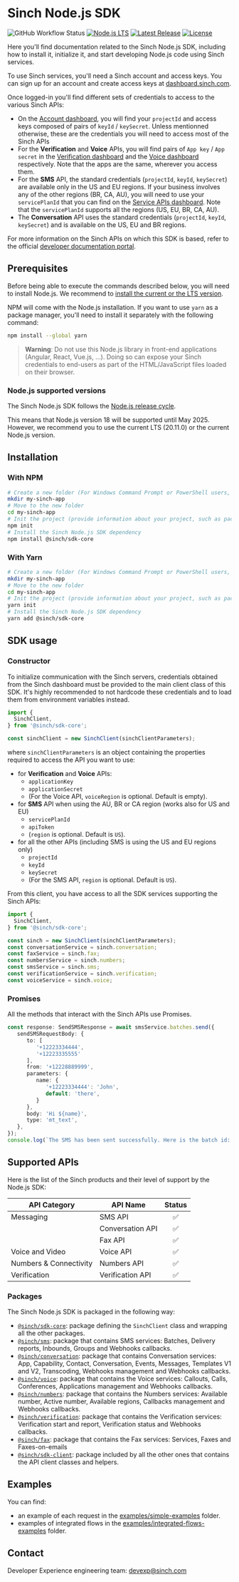 # Sinch Node.js SDK

![GitHub Workflow Status](https://img.shields.io/github/actions/workflow/status/sinch/sinch-sdk-node/run_tests.yaml?branch=main)
[![Node.js LTS](https://img.shields.io/badge/Node.js-LTS%20supported-brightgreen)](https://nodejs.org/en/download/)
[![Latest Release](https://img.shields.io/npm/v/@sinch/sdk-core?label=%40sinch%2Fsdk-core&labelColor=FFC658)](https://www.npmjs.com/package/@sinch/sdk-core)
[![License](https://img.shields.io/badge/License-Apache_2.0-blue.svg)](https://github.com/sinch/sinch-sdk-node/blob/main/LICENSE)

Here you'll find documentation related to the Sinch Node.js SDK, including how to install it, initialize it, and start developing Node.js code using Sinch services.

To use Sinch services, you'll need a Sinch account and access keys. You can sign up for an account and create access keys at [dashboard.sinch.com](https://dashboard.sinch.com).

Once logged-in you'll find different sets of credentials to access to the various Sinch APIs:
 - On the [Account dashboard](https://dashboard.sinch.com/account/access-keys), you will find your `projectId` and access keys composed of pairs of `keyId` / `keySecret`. Unless mentionned otherwise, these are the credentials you will need to access most of the Sinch APIs
  - For the **Verification** and **Voice** APIs, you will find pairs of `App key` / `App secret` in the [Verification dashboard](https://dashboard.sinch.com/verification/apps) and the [Voice dashboard](https://dashboard.sinch.com/voice/apps) respectively. Note that the apps are the same, wherever you access them.
  - For the **SMS** API, the standard credentials (`projectId`, `keyId`, `keySecret`) are available only in the US and EU regions. If your business involves any of the other regions (BR, CA, AU), you will need to use your `servicePlanId` that you can find on the [Service APIs dashboard](https://dashboard.sinch.com/sms/api/services). Note that the `servicePlanId` supports all the regions (US, EU, BR, CA, AU).
  - The **Conversation** API uses the standard credentials (`projectId`, `keyId`, `keySecret`) and is available on the US, EU and BR regions.

For more information on the Sinch APIs on which this SDK is based, refer to the official [developer documentation portal](developers.sinch.com).

## Prerequisites

Before being able to execute the commands described below, you will need to install Node.js. We recommend to [install the current or the LTS version](https://nodejs.org/en).

NPM will come with the Node.js installation. If you want to use `yarn` as a package manager, you'll need to install it separately with the following command:
```bash
npm install --global yarn
```

> **Warning**:
> Do not use this Node.js library in front-end applications (Angular, React, Vue.js, ...). Doing so can expose your Sinch credentials to end-users as part of the HTML/JavaScript files loaded on their browser.

### Node.js supported versions

The Sinch Node.js SDK follows the [Node.js release cycle](https://nodejs.org/en/about/previous-releases). 

This means that Node.js version 18 will be supported until May 2025. However, we recommend you to use the current LTS (20.11.0) or the current Node.js version.

## Installation

### With NPM

```bash
# Create a new folder (For Windows Command Prompt or PowerShell users, replace 'mkdir' by 'md')
mkdir my-sinch-app
# Move to the new folder
cd my-sinch-app
# Init the project (provide information about your project, such as package name, version, description, ...)
npm init
# Install the Sinch Node.js SDK dependency
npm install @sinch/sdk-core
```

### With Yarn

```bash
# Create a new folder (For Windows Command Prompt or PowerShell users, replace 'mkdir' by 'md')
mkdir my-sinch-app
# Move to the new folder
cd my-sinch-app
# Init the project (provide information about your project, such as package name, version, description, ...)
yarn init
# Install the Sinch Node.js SDK dependency
yarn add @sinch/sdk-core
```

## SDK usage

### Constructor

To initialize communication with the Sinch servers, credentials obtained from the Sinch dashboard must be provided to the main client class of this SDK. It's highly recommended to not hardcode these credentials and to load them from environment variables instead.

```typescript
import {
  SinchClient,
} from '@sinch/sdk-core';

const sinchClient = new SinchClient(sinchClientParameters);
```
where `sinchClientParameters` is an object containing the properties required to access the API you want to use:
 - for **Verification** and **Voice** APIs:
   - `applicationKey`
   - `applicationSecret`
   - (For the Voice API, `voiceRegion` is optional. Default is empty).
 - for **SMS** API when using the AU, BR or CA region (works also for US and EU)
   - `servicePlanId`
   - `apiToken`
   - (`region` is optional. Default is `US`).
 - for all the other APIs (including SMS is using the US and EU regions only)
   - `projectId`
   - `keyId`
   - `keySecret`
   - (For the SMS API, `region` is optional. Default is `US`).

From this client, you have access to all the SDK services supporting the Sinch APIs:
```typescript
import {
  SinchClient,
} from '@sinch/sdk-core';

const sinch = new SinchClient(sinchClientParameters);
const conversationService = sinch.conversation;
const faxService = sinch.fax;
const numbersService = sinch.numbers;
const smsService = sinch.sms;
const verificationService = sinch.verification;
const voiceService = sinch.voice;
```

### Promises

All the methods that interact with the Sinch APIs use Promises.

```typescript
const response: SendSMSResponse = await smsService.batches.send({
   sendSMSRequestBody: {
      to: [
         '+12223334444',
         '+12223335555'
      ],
      from: '+12228889999',
      parameters: {
         name: {
            '+12223334444': 'John',
            default: 'there',
         }
      },
      body: 'Hi ${name}',
      type: 'mt_text',
   },
});
console.log(`The SMS has been sent successfully. Here is the batch id: ${response.id}`)
```

## Supported APIs

Here is the list of the Sinch products and their level of support by the Node.js SDK:

| API Category           | API Name         | Status |
|------------------------|------------------|:------:|
| Messaging              | SMS API          |   ✅    |
|                        | Conversation API |   ✅    |
|                        | Fax API          |   ✅    |
| Voice and Video        | Voice API        |   ✅    |
| Numbers & Connectivity | Numbers API      |   ✅    |
| Verification           | Verification API |   ✅    |

### Packages

The Sinch Node.js SDK is packaged in the following way:
 - [`@sinch/sdk-core`](./packages/sdk-core): package defining the `SinchClient` class and wrapping all the other packages.
 - [`@sinch/sms`](./packages/sms): package that contains SMS services: Batches, Delivery reports, Inbounds, Groups and Webhooks callbacks.
 - [`@sinch/conversation`](./packages/conversation): package that contains Conversation services: App, Capability, Contact, Conversation, Events, Messages, Templates V1 and V2, Transcoding, Webhooks management and Webhooks callbacks.
 - [`@sinch/voice`](./packages/voice): package that contains the Voice services: Callouts, Calls, Conferences, Applications management and Webhooks callbacks.
 - [`@sinch/numbers`](./packages/numbers): package that contains the Numbers services: Available number, Active number, Available regions, Callbacks management and Webhooks callbacks.
 - [`@sinch/verification`](./packages/verification): package that contains the Verification services: Verification start and report, Verification status and Webhooks callbacks.
 - [`@sinch/fax`](./packages/fax): package that contains the Fax services: Services, Faxes and Faxes-on-emails
 - [`@sinch/sdk-client`](./packages/sdk-client): package included by all the other ones that contains the API client classes and helpers.

## Examples

You can find:
 - an example of each request in the [examples/simple-examples](./examples/simple-examples) folder.
 - examples of integrated flows in the [examples/integrated-flows-examples](./examples/integrated-flows-examples) folder.

## Contact

Developer Experience engineering team: [devexp@sinch.com](mailto:devexp@sinch.com)
